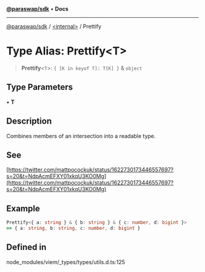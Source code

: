 [**@paraswap/sdk**](../../README.md) • **Docs**

***

[@paraswap/sdk](../../globals.md) / [\<internal\>](../README.md) / Prettify

# Type Alias: Prettify\<T\>

> **Prettify**\<`T`\>: `{ [K in keyof T]: T[K] }` & `object`

## Type Parameters

• **T**

## Description

Combines members of an intersection into a readable type.

## See

[https://twitter.com/mattpocockuk/status/1622730173446557697?s=20&t=NdpAcmEFXY01xkqU3KO0Mg](https://twitter.com/mattpocockuk/status/1622730173446557697?s=20&t=NdpAcmEFXY01xkqU3KO0Mg)

## Example

```ts
Prettify<{ a: string } & { b: string } & { c: number, d: bigint }>
=> { a: string, b: string, c: number, d: bigint }
```

## Defined in

node\_modules/viem/\_types/types/utils.d.ts:125
